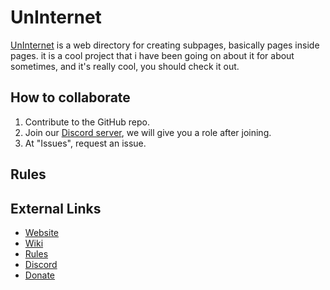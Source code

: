 # UnInternet
[UnInternet](https://uninternet.github.io) is a web directory for creating subpages, basically pages inside pages. it is a cool project that i have been going on about it for about sometimes, and it's really cool, you should check it out.

## How to collaborate
1. Contribute to the GitHub repo.
2. Join our [Discord server](https://discord.com/invite/a6euRPXkfU), we will give you a role after joining.
3. At "Issues", request an issue.

## Rules


## External Links
* [Website](https://uninternet.github.io)
* [Wiki](https://github.com/UnInternet/uninternet.github.io/wiki)
* [Rules](/RULES.md)
* [Discord](https://discord.com/invite/a6euRPXkfU)
* [Donate](https://example.com)
